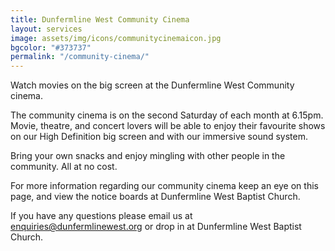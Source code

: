 ```yaml
---
title: Dunfermline West Community Cinema
layout: services
image: assets/img/icons/communitycinemaicon.jpg
bgcolor: "#373737"
permalink: "/community-cinema/"
---
```


<div class="col-lg-12 text-normal">
Watch movies on the big screen at the Dunfermline West Community cinema.

The community cinema is on the second Saturday of each month at 6.15pm. Movie, theatre, and concert lovers will be able to enjoy their favourite shows on our High Definition big screen and with our immersive sound system.

Bring your own snacks and enjoy mingling with other people in the community. All at no cost.

For more information regarding our community cinema keep an eye on this page, and view the notice boards at Dunfermline West Baptist Church.

If you have any questions please email us at <a href='mailto:enquiries@dunfermlinewest.org?subject=kidzclub'>enquiries@dunfermlinewest.org</a> or drop in at Dunfermline West Baptist Church.
</div>